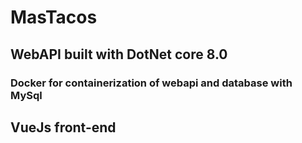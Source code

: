 # MasTacos
## WebAPI built with DotNet core 8.0
### Docker for containerization of webapi and database with MySql
## VueJs front-end
